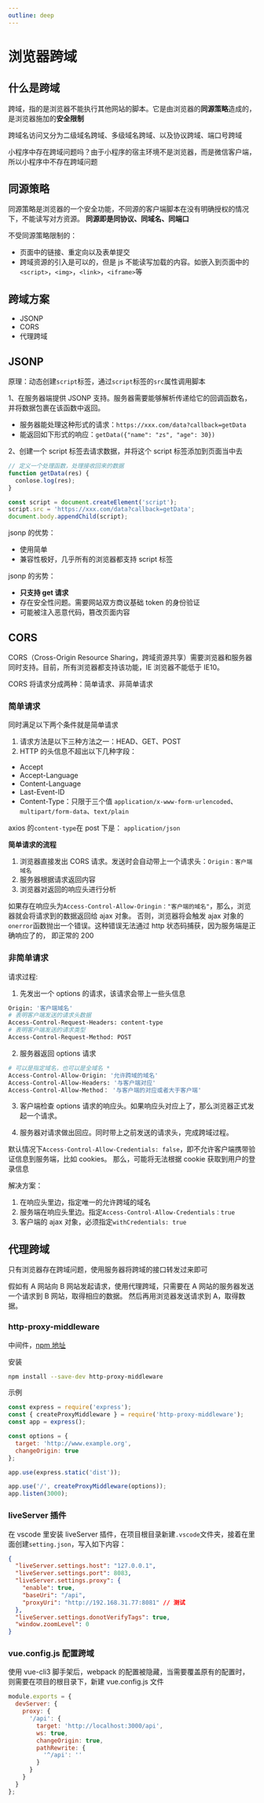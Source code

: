 ```yaml
---
outline: deep
---
```


# 浏览器跨域

## 什么是跨域

跨域，指的是浏览器不能执行其他网站的脚本。它是由浏览器的**同源策略**造成的，是浏览器施加的**安全限制**

跨域名访问又分为二级域名跨域、多级域名跨域、以及协议跨域、端口号跨域

小程序中存在跨域问题吗？由于小程序的宿主环境不是浏览器，而是微信客户端，所以小程序中不存在跨域问题

## 同源策略

同源策略是浏览器的一个安全功能，不同源的客户端脚本在没有明确授权的情况下，不能读写对方资源。
**同源即是同协议、同域名、同端口**

不受同源策略限制的：

- 页面中的链接、重定向以及表单提交
- 跨域资源的引入是可以的，但是 js 不能读写加载的内容。如嵌入到页面中的`<script>`，`<img>`，`<link>`，`<iframe>`等

## 跨域方案

- JSONP
- CORS
- 代理跨域

## JSONP

原理：动态创建`script`标签，通过`script`标签的`src`属性调用脚本

1、在服务器端提供 JSONP 支持。服务器需要能够解析传递给它的回调函数名，并将数据包裹在该函数中返回。

- 服务器能处理这种形式的请求：`https://xxx.com/data?callback=getData`
- 能返回如下形式的响应：`getData({"name": "zs", "age": 30})`

2、创建一个 script 标签去请求数据，并将这个 script 标签添加到页面当中去

```js
// 定义一个处理函数，处理接收回来的数据
function getData(res) {
  conlose.log(res);
}

const script = document.createElement('script');
script.src = 'https://xxx.com/data?callback=getData';
document.body.appendChild(script);
```

jsonp 的优势：

- 使用简单
- 兼容性极好，几乎所有的浏览器都支持 script 标签

jsonp 的劣势：

- **只支持 get 请求**
- 存在安全性问题。需要网站双方商议基础 token 的身份验证
- 可能被注入恶意代码，篡改页面内容

## CORS

CORS（Cross-Origin Resource Sharing，跨域资源共享）需要浏览器和服务器同时支持。目前，所有浏览器都支持该功能，IE 浏览器不能低于 IE10。

CORS 将请求分成两种：简单请求、非简单请求

### 简单请求

同时满足以下两个条件就是简单请求

1. 请求方法是以下三种方法之一：HEAD、GET、POST
2. HTTP 的头信息不超出以下几种字段：

- Accept
- Accept-Language
- Content-Language
- Last-Event-ID
- Content-Type：只限于三个值 `application/x-www-form-urlencoded`、`multipart/form-data`、`text/plain`

axios 的`content-type`在 post 下是： `application/json`

**简单请求的流程**

1. 浏览器直接发出 CORS 请求。发送时会自动带上一个请求头：`Origin：客户端域名`
2. 服务器根据请求返回内容
3. 浏览器对返回的响应头进行分析

如果存在响应头为`Access-Control-Allow-Oringin："客户端的域名"`，那么，浏览器就会将请求到的数据返回给 ajax 对象。
否则，浏览器将会触发 ajax 对象的`onerror`函数抛出一个错误。这种错误无法通过 http 状态码捕获，因为服务端是正确响应了的，
即正常的 200

### 非简单请求

请求过程:

1. 先发出一个 options 的请求，该请求会带上一些头信息

```sh
Origin: '客户端域名'
# 表明客户端发送的请求头数据
Access-Control-Request-Headers: content-type
# 表明客户端发送的请求类型
Access-Control-Request-Method: POST
```

2. 服务器返回 options 请求

```sh
# 可以是指定域名，也可以是全域名 *
Access-Control-Allow-Origin: '允许跨域的域名'
Access-Control-Allow-Headers: '与客户端对应'
Access-Control-Allow-Method： '与客户端的对应或者大于客户端'
```

3. 客户端检查 options 请求的响应头。如果响应头对应上了，那么浏览器正式发起一个请求。

4. 服务器对请求做出回应。同时带上之前发送的请求头，完成跨域过程。

默认情况下`Access-Control-Allow-Credentials: false`，即不允许客户端携带验证信息到服务端，比如 cookies。
那么，可能将无法根据 cookie 获取到用户的登录信息

解决方案：

1. 在响应头里边，指定唯一的允许跨域的域名
2. 服务端在响应头里边。指定`Access-Control-Allow-Credentials：true`
3. 客户端的 ajax 对象，必须指定`withCredentials: true`

## 代理跨域

只有浏览器存在跨域问题，使用服务器将跨域的接口转发过来即可

假如有 A 网站向 B 网站发起请求，使用代理跨域，只需要在 A 网站的服务器发送一个请求到 B 网站，取得相应的数据。
然后再用浏览器发送请求到 A，取得数据。

### http-proxy-middleware

中间件，[npm 地址](https://www.npmjs.com/package/http-proxy-middleware)

安装

```sh
npm install --save-dev http-proxy-middleware
```

示例

```js
const express = require('express');
const { createProxyMiddleware } = require('http-proxy-middleware');
const app = express();

const options = {
  target: 'http://www.example.org',
  changeOrigin: true
};

app.use(express.static('dist'));

app.use('/', createProxyMiddleware(options));
app.listen(3000);
```

### liveServer 插件

在 vscode 里安装 liveServer 插件，在项目根目录新建`.vscode`文件夹，接着在里面创建`setting.json`，写入如下内容：

```json
{
  "liveServer.settings.host": "127.0.0.1",
  "liveServer.settings.port": 8083,
  "liveServer.settings.proxy": {
    "enable": true,
    "baseUri": "/api",
    "proxyUri": "http://192.168.31.77:8081" // 测试
  },
  "liveServer.settings.donotVerifyTags": true,
  "window.zoomLevel": 0
}
```

### vue.config.js 配置跨域

使用 vue-cli3 脚手架后，webpack 的配置被隐藏，当需要覆盖原有的配置时，则需要在项目的根目录下，新建 vue.config.js 文件

```js
module.exports = {
  devServer: {
    proxy: {
      '/api': {
        target: 'http://localhost:3000/api',
        ws: true,
        changeOrigin: true,
        pathRewrite: {
          '^/api': ''
        }
      }
    }
  }
};
```

